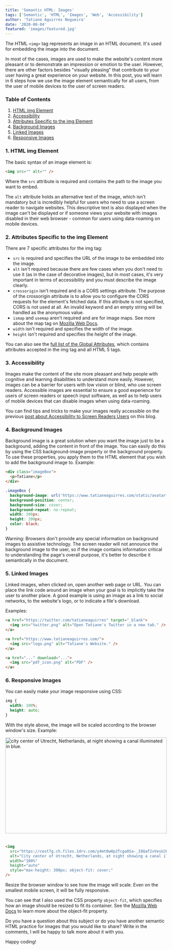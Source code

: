 ```yaml
---
title: 'Semantic HTML: Images'
tags: ['Semantic', 'HTML', 'Images', 'Web', 'Accessibility']
author: 'Tatiane Aguirres Nogueira'
date: '2020-08-04'
featured: 'images/featured.jpg'
---
```


The HTML `<img>` tag represents an image in an HTML document. It's used for embedding the image into the document.

In most of the cases, images are used to make the website's content more pleasant or to demonstrate an impression or emotion to the user. However, there are other factors besides "visually pleasing" that contribute to your user having a great experience on your website. In this post, you will learn in 6 steps how we use the image element semantically for all users, from the user of mobile devices to the user of screen readers.

### Table of Contents

<ol class='u-ordered-list'>
  <li>
    <a class='u-link' href='#html-img-element'>
      HTML img Element
    </a>
  </li>
  <li>
    <a class='u-link' href='#accessibility'>
      Accessibility
    </a>
  </li>
  <li>
    <a class='u-link' href='#attributes'>
      Attributes Specific to the img Element
    </a>
  </li>
  <li>
    <a class='u-link' href='#background-images'>
      Background Images
    </a>
  </li>
  <li>
    <a class='u-link' href='#linked-images'>
      Linked Images
    </a>
  </li>
  <li>
    <a class='u-link' href='#responsive-images'>
      Responsive Images
    </a>
  </li>
</ol>

<section style="position: relative;" class="u-margin-bottom-sm">
<span class="u-anchor" id="html-img-element"></span>

### 1. HTML img Element

The basic syntax of an image element is:

```html
<img src="" alt="" />
```

Where the <code>src</code> attribute is required and contains the path to the image you want to embed.

The <code>alt</code> attribute holds an alternative text of the image, which isn't mandatory but is incredibly helpful for users who need to use a screen reader to navigate websites. This descriptive text is also displayed when the image can't be displayed or if someone views your website with images disabled in their web browser - common for users using data-roaming on mobile devices.

</section>

<section style="position: relative;" class="u-margin-bottom-sm">
<span class="u-anchor" id="attributes"></span>

### 2. Attributes Specific to the img Element

There are 7 specific attributes for the img tag:

<ul class="u-unordered-list">
  <li>
    <code>src</code> is required and specifies the URL of the image to be embedded into the image.
  </li>
  <li>
    <code>alt</code> isn't required because there are few cases when you don't need to use it (as in the case of decorative images), but in most cases, it's very important in terms of accessibility and you must describe the image clearly.
  </li>
  <li>
    <code>crossorigin</code> isn't required and is a CORS settings attribute. The purpose of the crossorigin attribute is to allow you to configure the CORS requests for the element's fetched data. If this attribute is not specified, CORS is not used at all. An invalid keyword and an empty string will be handled as the anonymous value.
  </li>
  <li>
    <code>ismap</code> and <code>usemap</code> aren't required and are for image maps. See more about the map tag on <a href="https://developer.mozilla.org/en-US/docs/Web/HTML/Element/map" class="u-link" target="_blank" rel="noreferrer noopener">Mozilla Web Docs</a>.
  </li>
  <li>
    <code>width</code> isn't required and specifies the width of the image.
  </li>
  <li>
    <code>height</code> isn't required and specifies the height of the image.
  </li>
</ul>

You can also see the <a href="https://developer.mozilla.org/en-US/docs/Web/HTML/Global_attributes" class="u-link" target="_blank" rel="noreferrer noopener">full list of the Global Attributes</a>, which contains attributes accepted in the img tag and all HTML 5 tags.

</section>

<section style="position: relative;" class="u-margin-bottom-sm">
<span class="u-anchor" id="accessibility"></span>

### 3. Accessibility

Images make the content of the site more pleasant and help people with cognitive and learning disabilities to understand more easily. However, images can be a barrier for users with low vision or blind, who use screen readers. Accessible images are essential to ensure a good experience for users of screen readers or speech input software, as well as to help users of mobile devices that can disable images when using data-roaming.

You can find tips and tricks to make your images really accessible on the previous <a href="https://www.tatianeaguirres.com/blog/2020-07-27-web-accessibility-2/#images" class="u-link" target="_blank" rel="noreferrer noopener">post about Accessibility to Screen Readers Users</a> on this blog.

</section>

<section style="position: relative;" class="u-margin-bottom-sm">
<span class="u-anchor" id="background-images"></span>

### 4. Background Images

Background image is a great solution when you want the image just to be a background, adding the content in front of the image. You can easily do this by using the CSS background-image property or the background property. To use these properties, you apply them to the HTML element that you wish to add the background image to. Example:

```html
<div class="imageBox">
  <p>Tatiane</p>
</div>
```

```css
.imageBox {
  background-image: url('https://www.tatianeaguirres.com/static/avatar-b5737f697355efa946435c1559c581cf.png');
  background-position: center;
  background-size: cover;
  background-repeat: no-repeat;
  width: 200px;
  height: 200px;
  color: black;
}
```

Warning: Browsers don't provide any special information on background images to assistive technology. The screen reader will not announce the background image to the user, so if the image contains information critical to understanding the page's overall purpose, it's better to describe it semantically in the document.

</section>

<section style="position: relative;" class="u-margin-bottom-sm">
<span class="u-anchor" id="linked-images"></span>

### 5. Linked Images

Linked images, when clicked on, open another web page or URL. You can place the link code around an image when your goal is to implicitly take the user to another place. A good example is using an image as a link to social networks, to the website's logo, or to indicate a file's download.

Examples:

```html
<a href="https://twitter.com/tatianeaguirres" target="_blank">
  <img src="twitter.png" alt="Open Tatiane's Twitter in a new tab." />
</a>
```

```html
<a href="https://www.tatianeaguirres.com/">
  <img src="logo.png" alt="Tatiane's Website." />
</a>
```

```html
<a href="..." download="...">
  <img src="pdf_icon.png" alt="PDF" />
</a>
```

</section>

<section style="position: relative;" class="u-margin-bottom-sm">
<span class="u-anchor" id="responsive-images"></span>

### 6. Responsive Images

You can easily make your image responsive using CSS:

```css
img {
  width: 100%;
  height: auto;
}
```

With the style above, the image will be scaled according to the browser window's size. Example:

<img src="https://cest7g.ch.files.1drv.com/y4mt0wHp2Tcga8Sa-_I8Qaf2vVesUJQ5KCBwn4XGA2d3IgSkSGEBi2w-IrYvvFbowsmgzzhyisR8Wil8nD8qTGJ_Ibxcs9gMCH1YVABSik1E2pF6EudGCVPBn-xMu_B4I-5ny9TIBnfOIqJIwmbH_aABbnNRzUuhOPaByVrkJKaaERTwb-gSQZMVgV5Fw3MjmO4p0Vl7rP9eqqUUYnceB5n3g?width=768&height=1024&cropmode=none" alt="city center of Utrecht, Netherlands, at night showing a canal illuminated in blue." width="100%" height="auto" style="max-height: 300px; object-fit: cover; margin-bottom: 20px;" />

```html
<img
  src="https://cest7g.ch.files.1drv.com/y4mt0wHp2Tcga8Sa-_I8Qaf2vVesUJQ5KCBwn4XGA2d3IgSkSGEBi2w-IrYvvFbowsmgzzhyisR8Wil8nD8qTGJ_Ibxcs9gMCH1YVABSik1E2pF6EudGCVPBn-xMu_B4I-5ny9TIBnfOIqJIwmbH_aABbnNRzUuhOPaByVrkJKaaERTwb-gSQZMVgV5Fw3MjmO4p0Vl7rP9eqqUUYnceB5n3g?width=768&height=1024&cropmode=none"
  alt="City center of Utrecht, Netherlands, at night showing a canal illuminated in blue."
  width="100%"
  height="auto"
  style="max-height: 300px; object-fit: cover;"
/>
```

Resize the browser window to see how the image will scale. Even on the smallest mobile screen, it will be fully responsive.

You can see that I also used the CSS property <code>object-fit</code>, which specifies how an image should be resized to fit its container. See the <a href="https://developer.mozilla.org/en-US/docs/Web/CSS/object-fit" class="u-link" target="_blank" rel="noreferrer noopener">Mozilla Web Docs</a> to learn more about the object-fit property.

</section>

Do you have a question about this subject or do you have another semantic HTML practice for images that you would like to share? Write in the comments, I will be happy to talk more about it with you.

Happy coding!
